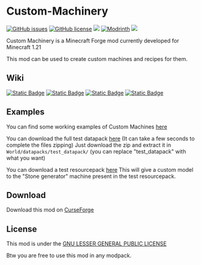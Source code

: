 # Custom-Machinery

[![GitHub issues](https://img.shields.io/github/issues/Frinn38/Custom-Machinery?style=flat-square)](https://github.com/Frinn38/Custom-Machinery/issues)
[![GitHub license](https://img.shields.io/github/license/Frinn38/Custom-Machinery?color=0690ff&style=flat-square)](https://github.com/Frinn38/Custom-Machinery/blob/1.16.5/LICENSE.md)
[![](http://cf.way2muchnoise.eu/457017.svg?badge_style=flat)](https://www.curseforge.com/minecraft/mc-mods/custom-machinery)
[![Modrinth](https://img.shields.io/modrinth/dt/custom-machinery?color=00AF5C&label=downloads&style=flat&logo=modrinth)](https://modrinth.com/mod/custom-machinery)
[![](https://img.shields.io/discord/842550366763614258?color=7289DA)](https://discord.gg/dw9tjY4eKY)

Custom Machinery is a Minecraft Forge mod currently developed for Minecraft 1.21

This mod can be used to create custom machines and recipes for them.

## Wiki

[![Static Badge](https://img.shields.io/badge/1.16-blue)](https://frinn.gitbook.io/custom-machinery-1.16/) [![Static Badge](https://img.shields.io/badge/1.18-blue)](https://frinn.gitbook.io/custom-machinery-1.18/) [![Static Badge](https://img.shields.io/badge/1.19-blue)](https://frinn.gitbook.io/custom-machinery-1.19/) [![Static Badge](https://img.shields.io/badge/1.21-blue)](https://frinn.gitbook.io/custom-machinery-1.21/)

## Examples

You can find some working examples of Custom Machines [here](https://github.com/Frinn38/Custom-Machinery/tree/1.18.2/test_datapack)

You can download the full test datapack [here](https://download-directory.github.io/?url=https%3A%2F%2Fgithub.com%2FFrinn38%2FCustom-Machinery%2Ftree%2F1.18.2%2Ftest_datapack) (It can take a few seconds to complete the files zipping) Just download the zip and extract it in `World/datapacks/test_datapack/` (you can replace "test_datapack" with what you want)

You can download a test resourcepack [here](https://download-directory.github.io/?url=https://github.com/Frinn38/Custom-Machinery/tree/1.18.2/test_resourcepack) This will give a custom model to the "Stone generator" machine present in the test resourcepack.

## Download

Download this mod on [CurseForge](https://www.curseforge.com/minecraft/mc-mods/custom-machinery)

## License

This mod is under the [GNU LESSER GENERAL PUBLIC LICENSE](https://www.curseforge.com/project/457017/license)

Btw you are free to use this mod in any modpack.

